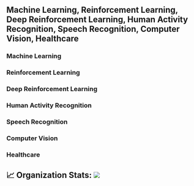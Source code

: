 ## Machine Learning, Reinforcement Learning, Deep Reinforcement Learning, Human Activity Recognition, Speech Recognition, Computer Vision, Healthcare


### Machine Learning

### Reinforcement Learning

### Deep Reinforcement Learning

### Human Activity Recognition

### Speech Recognition

### Computer Vision

### Healthcare

## 📈 Organization Stats: <a href="https://github.com/Artificial-Intelligence-Computer-Vision"> <img src="https://komarev.com/ghpvc/?username=Artificial-Intelligence-Computer-Vision&label=Profile+Views&color=2e8b57&style=flat" /></a>

<!--
**Here are some ideas to get you started:**

🙋‍♀️ A short introduction - what is your organization all about?
🌈 Contribution guidelines - how can the community get involved?
👩‍💻 Useful resources - where can the community find your docs? Is there anything else the community should know?
🍿 Fun facts - what does your team eat for breakfast?
🧙 Remember, you can do mighty things with the power of [Markdown](https://docs.github.com/github/writing-on-github/getting-started-with-writing-and-formatting-on-github/basic-writing-and-formatting-syntax)
-->
